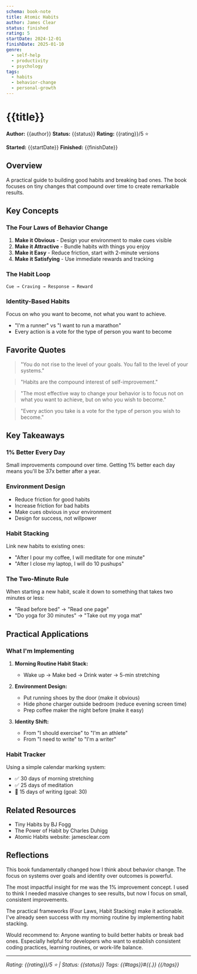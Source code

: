 ```yaml
---
schema: book-note
title: Atomic Habits
author: James Clear
status: finished
rating: 5
startDate: 2024-12-01
finishDate: 2025-01-10
genre:
  - self-help
  - productivity
  - psychology
tags:
  - habits
  - behavior-change
  - personal-growth
---
```


# {{title}}
**Author:** {{author}}
**Status:** {{status}}
**Rating:** {{rating}}/5 ⭐

**Started:** {{startDate}}
**Finished:** {{finishDate}}

## Overview
A practical guide to building good habits and breaking bad ones. The book focuses on tiny changes that compound over time to create remarkable results.

## Key Concepts

### The Four Laws of Behavior Change
1. **Make it Obvious** - Design your environment to make cues visible
2. **Make it Attractive** - Bundle habits with things you enjoy
3. **Make it Easy** - Reduce friction, start with 2-minute versions
4. **Make it Satisfying** - Use immediate rewards and tracking

### The Habit Loop
```
Cue → Craving → Response → Reward
```

### Identity-Based Habits
Focus on who you want to become, not what you want to achieve.
- "I'm a runner" vs "I want to run a marathon"
- Every action is a vote for the type of person you want to become

## Favorite Quotes

> "You do not rise to the level of your goals. You fall to the level of your systems."

> "Habits are the compound interest of self-improvement."

> "The most effective way to change your behavior is to focus not on what you want to achieve, but on who you wish to become."

> "Every action you take is a vote for the type of person you wish to become."

## Key Takeaways

### 1% Better Every Day
Small improvements compound over time. Getting 1% better each day means you'll be 37x better after a year.

### Environment Design
- Reduce friction for good habits
- Increase friction for bad habits
- Make cues obvious in your environment
- Design for success, not willpower

### Habit Stacking
Link new habits to existing ones:
- "After I pour my coffee, I will meditate for one minute"
- "After I close my laptop, I will do 10 pushups"

### The Two-Minute Rule
When starting a new habit, scale it down to something that takes two minutes or less:
- "Read before bed" → "Read one page"
- "Do yoga for 30 minutes" → "Take out my yoga mat"

## Practical Applications

### What I'm Implementing
1. **Morning Routine Habit Stack:**
   - Wake up → Make bed → Drink water → 5-min stretching

2. **Environment Design:**
   - Put running shoes by the door (make it obvious)
   - Hide phone charger outside bedroom (reduce evening screen time)
   - Prep coffee maker the night before (make it easy)

3. **Identity Shift:**
   - From "I should exercise" to "I'm an athlete"
   - From "I need to write" to "I'm a writer"

### Habit Tracker
Using a simple calendar marking system:
- ✅ 30 days of morning stretching
- ✅ 25 days of meditation
- 🚧 15 days of writing (goal: 30)

## Related Resources
- Tiny Habits by BJ Fogg
- The Power of Habit by Charles Duhigg
- Atomic Habits website: jamesclear.com

## Reflections

This book fundamentally changed how I think about behavior change. The focus on systems over goals and identity over outcomes is powerful.

The most impactful insight for me was the 1% improvement concept. I used to think I needed massive changes to see results, but now I focus on small, consistent improvements.

The practical frameworks (Four Laws, Habit Stacking) make it actionable. I've already seen success with my morning routine by implementing habit stacking.

Would recommend to: Anyone wanting to build better habits or break bad ones. Especially helpful for developers who want to establish consistent coding practices, learning routines, or work-life balance.

---
*Rating: {{rating}}/5 ⭐ | Status: {{status}}*
*Tags: {{#tags}}#{{.}} {{/tags}}*
